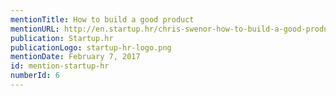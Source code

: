 ```yaml
---
mentionTitle: How to build a good product
mentionURL: http://en.startup.hr/chris-swenor-how-to-build-a-good-product/
publication: Startup.hr
publicationLogo: startup-hr-logo.png
mentionDate: February 7, 2017
id: mention-startup-hr
numberId: 6
---
```


